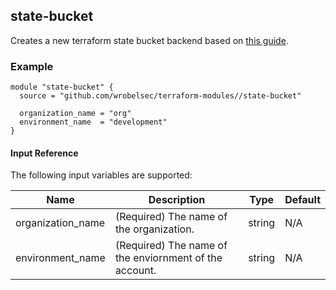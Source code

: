 ## state-bucket
Creates a new terraform state bucket backend based on [this guide](https://angelo-malatacca83.medium.com/aws-terraform-s3-and-dynamodb-backend-3b28431a76c1).

### Example
```hcl
module "state-bucket" {
  source = "github.com/wrobelsec/terraform-modules//state-bucket"

  organization_name = "org"
  environment_name  = "development"
}
```

#### Input Reference
The following input variables are supported:

Name | Description | Type | Default
----------------- | --------- | -------- | -------- 
organization_name  | (Required) The name of the organization. | string | N/A
environment_name | (Required) The name of the enviornment of the account. | string | N/A